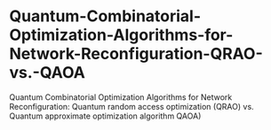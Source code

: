 # Quantum-Combinatorial-Optimization-Algorithms-for-Network-Reconfiguration-QRAO-vs.-QAOA
Quantum Combinatorial Optimization Algorithms for Network Reconfiguration: Quantum random access optimization (QRAO) vs. Quantum approximate optimization algorithm QAOA)
